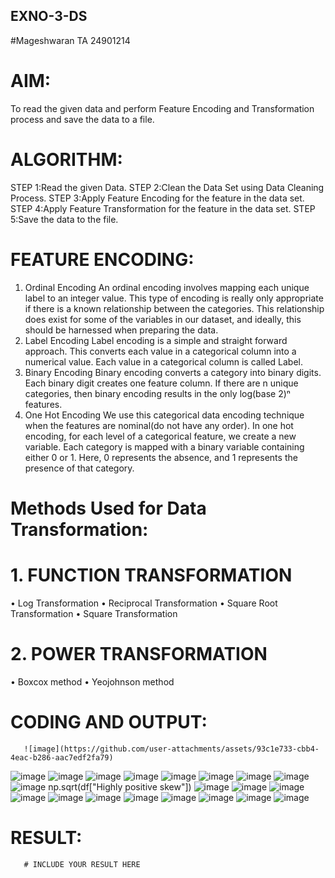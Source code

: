 ## EXNO-3-DS
#Mageshwaran TA
24901214
# AIM:
To read the given data and perform Feature Encoding and Transformation process and save the data to a file.

# ALGORITHM:
STEP 1:Read the given Data.
STEP 2:Clean the Data Set using Data Cleaning Process.
STEP 3:Apply Feature Encoding for the feature in the data set.
STEP 4:Apply Feature Transformation for the feature in the data set.
STEP 5:Save the data to the file.

# FEATURE ENCODING:
1. Ordinal Encoding
An ordinal encoding involves mapping each unique label to an integer value. This type of encoding is really only appropriate if there is a known relationship between the categories. This relationship does exist for some of the variables in our dataset, and ideally, this should be harnessed when preparing the data.
2. Label Encoding
Label encoding is a simple and straight forward approach. This converts each value in a categorical column into a numerical value. Each value in a categorical column is called Label.
3. Binary Encoding
Binary encoding converts a category into binary digits. Each binary digit creates one feature column. If there are n unique categories, then binary encoding results in the only log(base 2)ⁿ features.
4. One Hot Encoding
We use this categorical data encoding technique when the features are nominal(do not have any order). In one hot encoding, for each level of a categorical feature, we create a new variable. Each category is mapped with a binary variable containing either 0 or 1. Here, 0 represents the absence, and 1 represents the presence of that category.

# Methods Used for Data Transformation:
  # 1. FUNCTION TRANSFORMATION
• Log Transformation
• Reciprocal Transformation
• Square Root Transformation
• Square Transformation
  # 2. POWER TRANSFORMATION
• Boxcox method
• Yeojohnson method

# CODING AND OUTPUT:
       ![image](https://github.com/user-attachments/assets/93c1e733-cbb4-4eac-b286-aac7edf2fa79)
![image](https://github.com/user-attachments/assets/089f8484-80c6-43fa-8dfb-1e0e3ec3ef51)
![image](https://github.com/user-attachments/assets/50f02760-f70e-491c-a6c5-11eefffb6631)
![image](https://github.com/user-attachments/assets/ae6ea5df-2246-434e-938f-629d8f8c014b)
![image](https://github.com/user-attachments/assets/52a5c461-5f2e-4968-a1f8-9114c9b844b1)
![image](https://github.com/user-attachments/assets/83472c2f-aa86-4fdb-8e07-641ef761e87b)
![image](https://github.com/user-attachments/assets/f1936867-8f37-4c58-b53c-d4d894ef51ed)
![image](https://github.com/user-attachments/assets/81285af6-5269-4ba7-b9f1-bf10cbd1f115)
![image](https://github.com/user-attachments/assets/a9fb28bc-6320-4057-a5d4-2244d9be58e8)
![image](https://github.com/user-attachments/assets/ce0d11b9-cf66-4bb0-bd86-4465d19a700a)
np.sqrt(df["Highly positive skew"])
![image](https://github.com/user-attachments/assets/85405384-7dd2-4f30-b86c-f4ea54a70f79)
![image](https://github.com/user-attachments/assets/03214f67-e75f-4fc5-962c-ae2253b8dd96)
![image](https://github.com/user-attachments/assets/59382a8b-e2b5-44a8-b05c-43dd562e7c79)
![image](https://github.com/user-attachments/assets/f7f61f72-11a2-48c3-a6eb-f89ef37cbf96)
![image](https://github.com/user-attachments/assets/ec6c032e-d270-429d-a1a1-38095538c42a)
![image](https://github.com/user-attachments/assets/e119237e-1f3b-413f-8879-edb05d4e739b)
![image](https://github.com/user-attachments/assets/b3952a1a-2632-48cb-b9f0-d4b9fca975b1)
![image](https://github.com/user-attachments/assets/ee342301-17bd-4ea8-aae2-843da5755e4d)
![image](https://github.com/user-attachments/assets/f5ec8ba9-7c33-482d-9947-ec2c75b6da9c)
![image](https://github.com/user-attachments/assets/cae499e6-94b6-4dde-ba86-fc2d77618e62)
![image](https://github.com/user-attachments/assets/6be9c5c4-f7e1-4910-bea1-9c05b23b6fe2)
# RESULT:
       # INCLUDE YOUR RESULT HERE

       
